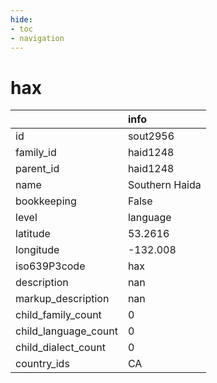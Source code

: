 ```yaml
---
hide:
- toc
- navigation
---
```

# hax
|                      | info           |
|:---------------------|:---------------|
| id                   | sout2956       |
| family_id            | haid1248       |
| parent_id            | haid1248       |
| name                 | Southern Haida |
| bookkeeping          | False          |
| level                | language       |
| latitude             | 53.2616        |
| longitude            | -132.008       |
| iso639P3code         | hax            |
| description          | nan            |
| markup_description   | nan            |
| child_family_count   | 0              |
| child_language_count | 0              |
| child_dialect_count  | 0              |
| country_ids          | CA             |